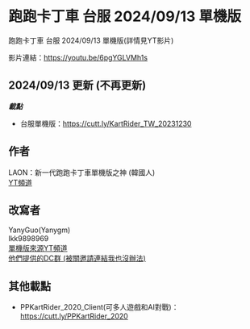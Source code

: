 # 跑跑卡丁車 台服 2024/09/13 單機版
 跑跑卡丁車 台服 2024/09/13 單機版(詳情見YT影片)
 
 影片連結：https://youtu.be/6pgYGLVMh1s

 ## 2024/09/13 更新 (不再更新)

**_載點_**
 - 台服單機版：https://cutt.ly/KartRider_TW_20231230

 ## 作者
 LAON：新一代跑跑卡丁車單機版之神 (韓國人)  
 [YT頻道](https://www.youtube.com/@user-xu9yl9ht6o "link")  

 ## 改寫者
 YanyGuo(Yanygm)  
 lkk9898969  
 [單機版來源YT頻道](https://www.youtube.com/@junweichen9560 "link")  
 [他們提供的DC群 (被關邀請連結我也沒辦法)](https://discord.com/invite/AkZu2psB3t "link")


 ## 其他載點
 - PPKartRider_2020_Client(可多人遊戲和AI對戰)：https://cutt.ly/PPKartRider_2020

 

